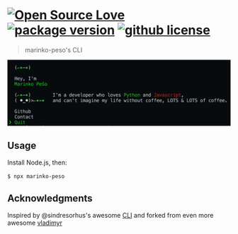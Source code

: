 # [![Open Source Love](https://badges.frapsoft.com/os/v1/open-source.svg?v=103)](https://github.com/ellerbrock/open-source-badges/) [![package version](https://img.shields.io/npm/v/marinko-peso.svg)](https://npm.im/marinko-peso) [![github license](https://img.shields.io/github/license/marinko-peso/marinko-peso-js.svg)](https://github.com/marinko-peso/marinko-peso/blob/master/LICENSE)

> marinko-peso's CLI

<img src="screenshot.png">

## Usage

Install Node.js, then:

```
$ npx marinko-peso
```

## Acknowledgments

Inspired by @sindresorhus's awesome [CLI](https://github.com/sindresorhus/sindresorhus) and forked from even more awesome [vladimyr](https://github.com/vladimyr/vladimyr)
